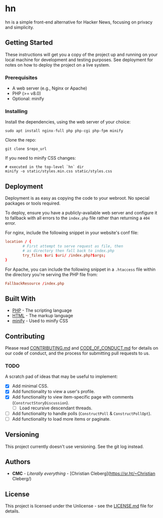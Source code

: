 # hn

hn is a simple front-end alternative for Hacker News, focusing on privacy and
simplicity.

## Getting Started

These instructions will get you a copy of the project up and running on your
local machine for development and testing purposes. See deployment for notes on
how to deploy the project on a live system.

### Prerequisites

- A web server (e.g., Nginx or Apache)
- PHP (>= v8.0)
- Optional: minify

### Installing

Install the dependencies, using the web server of your choice:

```
sudo apt install nginx-full php php-cgi php-fpm minify
```

Clone the repo:

```
git clone $repo_url
```

If you need to minify CSS changes:

```
# executed in the top-level `hn` dir
minify -o static/styles.min.css static/styles.css
```

## Deployment

Deployment is as easy as copying the code to your webroot. No special packages
or tools required.

To deploy, ensure you have a publicly-available web server and configure it to
fallback with all errors to the `index.php` file rather than returning a `404`
error.

For nginx, include the following snippet in your website's conf file:

```conf
location / {
        # First attempt to serve request as file, then
        # as directory then fall back to index.php
        try_files $uri $uri/ /index.php?$args;
}
```

For Apache, you can include the following snippet in a `.htaccess` file within
the directory you're serving the PHP file from:

```conf
FallbackResource /index.php
```

## Built With

* [PHP](https://www.php.net/) - The scripting language
* [HTML](https://html.spec.whatwg.org/multipage/) - The markup language
* [minify](https://github.com/tdewolff/minify/tree/master/cmd/minify) - Used to
  minify CSS

## Contributing

Please read [CONTRIBUTING.md](./CONTRIBUTING.md) and
[CODE_OF_CONDUCT.md](./CODE_OF_CONDUCT.md) for details on our code of
conduct, and the process for submitting pull requests to us.

### TODO

A scratch pad of ideas that may be useful to implement:

- [x] Add minimal CSS.
- [x] Add functionality to view a user's profile.
- [x] Add functionality to view item-specific page with comments (`ConstructStoryDiscussion`).
    - [ ] Load recursive descendant threads.
- [ ] Add functionality to handle polls (`ConstructPoll` & `ConstructPollOpt`).
- [ ] Add functionality to load more items or paginate.

## Versioning

This project currently doesn't use versioning. See the git log instead.

## Authors

* **CMC** - *Literally everything* - [Christian Cleberg](https://sr.ht/~Christian Cleberg/)

## License

This project is licensed under the Unlicense - see the
[LICENSE.md](./LICENSE.md) file for details.
